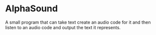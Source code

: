 # AlphaSound
A small program that can take text create an audio code for it and then listen to an audio code and output the text it represents.
